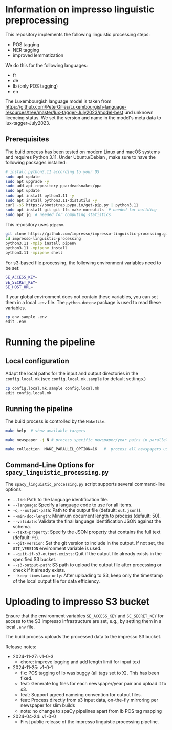 # Information on impresso linguistic preprocessing

This repository implements the following linguistic processing steps:

- POS tagging
- NER tagging
- improved lemmatization

We do this for the following languages:

- fr
- de
- lb (only POS tagging)
- en

The Luxembourgish language model is taken from
https://github.com/PeterGilles/Luxembourgish-language-resources/tree/master/lux-tagger-July2023/model-best
und unknown licencing status. We set the version and name in the model's meta data to lux-tagger-July2023.

## Prerequisites

The build process has been tested on modern Linux and macOS systems and requires
Python 3.11. Under Ubuntu/Debian
, make sure to have the following packages installed:

```sh
# install python3.11 according to your OS
sudo apt update
sudo apt upgrade -y
sudo add-apt-repository ppa:deadsnakes/ppa
sudo apt update
sudo apt install python3.11 -y
sudo apt install python3.11-distutils -y
curl -sS https://bootstrap.pypa.io/get-pip.py | python3.11
sudo apt install git git-lfs make moreutils  # needed for building
sudo apt jq  # needed for computing statistics
```

This repository uses `pipenv`.

```sh
git clone https://github.com/impresso/impresso-linguistic-processing.git
cd impresso-linguistic-processing
python3.11 -mpip install pipenv
python3.11 -mpipenv install
python3.11 -mpipenv shell
```

For s3-based file processing, the following environment variables need to be set:

```sh
SE_ACCESS_KEY=
SE_SECRET_KEY=
SE_HOST_URL=
```

If your global environment does not contain these variables, you can set them in a local
`.env` file. The `python-dotenv` package is used to read these variables.

```sh
cp env.sample .env
edit .env
```

# Running the pipeline

## Local configuration

Adapt the local paths for the input and output directories in the
`config.local.mk` (see `config.local.mk.sample` for default settings.)

```sh
cp config.local.mk.sample config.local.mk
edit config.local.mk
```

## Running the pipeline

The build process is controlled by the `Makefile`.

```sh
make help  # show available targets

make newspaper -j N # process specific newspaper/year pairs in parallel typically for testing

make collection  MAKE_PARALLEL_OPTION=16   #  process all newspapers using parallel processing within newspaper/year pairs
```

## Command-Line Options for `spacy_linguistic_processing.py`

The `spacy_linguistic_processing.py` script supports several command-line options:

- `--lid`: Path to the language identification file.
- `--language`: Specify a language code to use for all items.
- `-o`, `--output-path`: Path to the output file (default: `out.jsonl`).
- `--min-doc-length`: Minimum document length to process (default: 50).
- `--validate`: Validate the final language identification JSON against the schema.
- `--text-property`: Specify the JSON property that contains the full text (default: `ft`).
- `--git-version`: Set the git version to include in the output. If not set, the `GIT_VERSION` environment variable is used.
- `--quit-if-s3-output-exists`: Quit if the output file already exists in the specified S3 bucket.
- `--s3-output-path`: S3 path to upload the output file after processing or check if it already exists.
- `--keep-timestamp-only`: After uploading to S3, keep only the timestamp of the local output file for data efficiency.

# Uploading to impresso S3 bucket

Ensure that the environment variables `SE_ACCESS_KEY` and `SE_SECRET_KEY` for access to the
S3 impresso infrastructure are set, e.g., by setting them in a local `.env` file.

The build process uploads the processed data to the impresso S3 bucket.

Release notes:

- 2024-11-27: v1-0-3
  - chore: improve logging and add length limit for input text
- 2024-11-25: v1-0-1
  - fix: POS tagging of lb was buggy (all tags set to X). This has been fixed.
  - feat: Generate log files for each newspaper/year pair and upload it to s3.
  - feat: Support agreed nameing convention for output files.
  - feat: Process directly from s3 input data, on-the-fly mirroring per newspaper for
    slim builds
  - note: no change to spaCy pipelines apart from lb POS tag mapping
- 2024-04-24: v1-0-0
  - First public release of the impresso linguistic processing pipeline.
